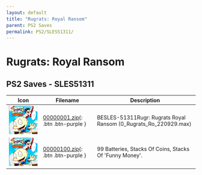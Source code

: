 ```yaml
---
layout: default
title: "Rugrats: Royal Ransom"
parent: PS2 Saves
permalink: PS2/SLES51311/
---
```

# Rugrats: Royal Ransom

## PS2 Saves - SLES51311

| Icon | Filename | Description |
|------|----------|-------------|
| ![Rugrats: Royal Ransom](icon0.png) | [00000001.zip](00000001.zip){: .btn .btn-purple } | BESLES-51311Rugr: Rugrats Royal Ransom (0_Rugrats_Ro_220929.max) |
| ![Rugrats: Royal Ransom](icon0.png) | [00000100.zip](00000100.zip){: .btn .btn-purple } | 99 Batteries, Stacks Of Coins, Stacks Of 'Funny Money'. |
